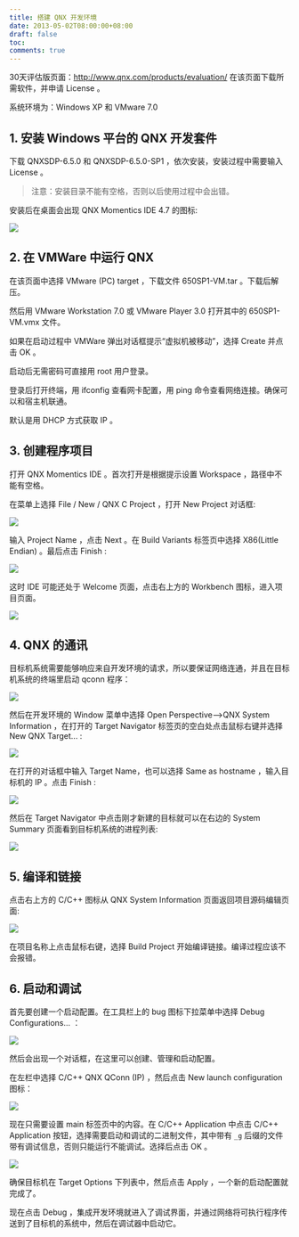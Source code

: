 ```yaml
---
title: 搭建 QNX 开发环境
date: 2013-05-02T08:00:00+08:00
draft: false
toc:
comments: true
---
```



30天评估版页面：<http://www.qnx.com/products/evaluation/>
在该页面下载所需软件，并申请 License 。

系统环境为：Windows XP 和 VMware 7.0

## 1. 安装 Windows 平台的 QNX 开发套件

下载 QNXSDP-6.5.0 和 QNXSDP-6.5.0-SP1 ，依次安装，安装过程中需要输入 License 。

>注意：安装目录不能有空格，否则以后使用过程中会出错。

安装后在桌面会出现 QNX Momentics IDE 4.7 的图标:

![](/images/2013-05-02/2013-05-02_1.GIF)

## 2. 在 VMWare 中运行 QNX

在该页面中选择 VMware (PC) target ，下载文件 650SP1-VM.tar 。下载后解压。

然后用 VMware Workstation 7.0 或 VMware Player 3.0 打开其中的 650SP1-VM.vmx 文件。

如果在启动过程中 VMWare 弹出对话框提示“虚拟机被移动”，选择 Create 并点击 OK 。

启动后无需密码可直接用 root 用户登录。

登录后打开终端，用 ifconfig 查看网卡配置，用 ping 命令查看网络连接。确保可以和宿主机联通。

默认是用 DHCP 方式获取 IP 。

## 3. 创建程序项目

打开 QNX Momentics IDE 。首次打开是根据提示设置 Workspace ，路径中不能有空格。

在菜单上选择 File / New / QNX C Project ，打开 New Project 对话框:

![](/images/2013-05-02/2013-05-02_2.GIF)

输入 Project Name ，点击 Next 。在 Build Variants 标签页中选择 X86(Little Endian) 。最后点击 Finish :

![](/images/2013-05-02/2013-05-02_3.GIF)

这时 IDE 可能还处于 Welcome 页面，点击右上方的 Workbench 图标，进入项目页面。

![](/images/2013-05-02/2013-05-02_4.GIF)

## 4. QNX 的通讯

目标机系统需要能够响应来自开发环境的请求，所以要保证网络连通，并且在目标机系统的终端里启动 qconn 程序：

![](/images/2013-05-02/2013-05-02_5.GIF)

然后在开发环境的 Window 菜单中选择 Open Perspective-->QNX System Information ，在打开的 Target Navigator 标签页的空白处点击鼠标右键并选择 New QNX Target...  :

![](/images/2013-05-02/2013-05-02_6.GIF)

在打开的对话框中输入 Target Name，也可以选择 Same as hostname ，输入目标机的 IP 。点击 Finish :

![](/images/2013-05-02/2013-05-02_7.GIF)

然后在 Target Navigator 中点击刚才新建的目标就可以在右边的 System Summary 页面看到目标机系统的进程列表:

![](/images/2013-05-02/2013-05-02_8.GIF)

## 5. 编译和链接

点击右上方的 C/C++ 图标从 QNX System Information 页面返回项目源码编辑页面:

![](/images/2013-05-02/2013-05-02_9.GIF)

在项目名称上点击鼠标右键，选择 Build Project 开始编译链接。编译过程应该不会报错。


## 6. 启动和调试

首先要创建一个启动配置。在工具栏上的 bug 图标下拉菜单中选择 Debug Configurations… ：

![](/images/2013-05-02/2013-05-02_10.GIF)

然后会出现一个对话框，在这里可以创建、管理和启动配置。

在左栏中选择 C/C++ QNX QConn (IP) ，然后点击 New launch configuration  图标：

![](/images/2013-05-02/2013-05-02_11.GIF)

现在只需要设置 main 标签页中的内容。在 C/C++ Application 中点击 C/C++ Application 按钮，选择需要启动和调试的二进制文件，其中带有 `_g` 后缀的文件带有调试信息，否则只能运行不能调试。选择后点击 OK 。

![](/images/2013-05-02/2013-05-02_12.GIF)

确保目标机在 Target Options 下列表中，然后点击 Apply ，一个新的启动配置就完成了。

现在点击 Debug ，集成开发环境就进入了调试界面，并通过网络将可执行程序传送到了目标机的系统中，然后在调试器中启动它。
